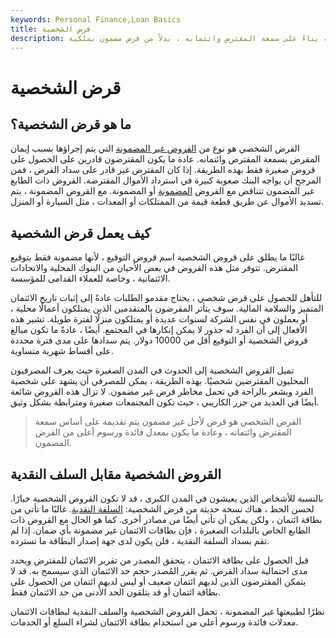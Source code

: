 ```yaml
---
keywords: Personal Finance,Loan Basics
title: قرض الشخصية
description: القرض الشخصي هو قرض غير مضمون يتم تقديمه بناءً على سمعة المقترض وائتمانه ، بدلاً من قرض مضمون بملكية.
---
```


# قرض الشخصية
## ما هو قرض الشخصية؟

القرض الشخصي هو نوع من [القروض غير المضمونة](/unsecuredloan) التي يتم إجراؤها بسبب إيمان المقرض بسمعة المقترض وائتمانه. عادة ما يكون المقترضون قادرين على الحصول على قروض صغيرة فقط بهذه الطريقة. إذا كان المقترض غير قادر على سداد القرض ، فمن المرجح أن يواجه البنك صعوبة كبيرة في استرداد الأموال المقترضة. القروض ذات الطابع غير المضمون تتناقض مع القروض [المضمونة](/secureddebt) أو المضمونة. مع القروض المضمونة ، يتم تسديد الأموال عن طريق قطعة قيمة من الممتلكات أو المعدات ، مثل السيارة أو المنزل.

## كيف يعمل قرض الشخصية

غالبًا ما يطلق على قروض الشخصية اسم قروض التوقيع ، لأنها مضمونة فقط بتوقيع المقترض. تتوفر مثل هذه القروض في بعض الأحيان من البنوك المحلية والاتحادات الائتمانية ، وخاصة للعملاء القدامى للمؤسسة.

للتأهل للحصول على قرض شخصي ، يحتاج مقدمو الطلبات عادةً إلى إثبات تاريخ الائتمان المتميز والسلامة المالية. سوف يتأثر المقرضون بالمتقدمين الذين يمتلكون أعمالًا محلية ، أو يعملون في نفس الشركة لسنوات عديدة أو يمتلكون منزلًا لفترة طويلة. تشير هذه الأفعال إلى أن الفرد له جذور لا يمكن إنكارها في المجتمع. أيضًا ، عادةً ما تكون مبالغ قروض الشخصية أو التوقيع أقل من 10000 دولار. يتم سدادها على مدى فترة محددة على أقساط شهرية متساوية.

تميل القروض الشخصية إلى الحدوث في المدن الصغيرة حيث يعرف المصرفيون المحليون المقترضين شخصيًا. بهذه الطريقة ، يمكن للمصرفي أن يشهد على شخصية الفرد ويشعر بالراحة في تحمل مخاطر قرض غير مضمون. لا تزال هذه القروض شائعة أيضًا في العديد من جزر الكاريبي ، حيث تكون المجتمعات صغيرة ومترابطة بشكل وثيق.

> القرض الشخصي هو قرض لأجل غير مضمون يتم تقديمه على أساس سمعة المقترض وائتمانه ، وعادة ما يكون بمعدل فائدة ورسوم أعلى من القرض المضمون.

>

## القروض الشخصية مقابل السلف النقدية

بالنسبة للأشخاص الذين يعيشون في المدن الكبرى ، قد لا تكون القروض الشخصية خيارًا. لحسن الحظ ، هناك نسخة حديثة من قرض الشخصية: [السلفة النقدية](/cashadvance). غالبًا ما تأتي من بطاقة ائتمان ، ولكن يمكن أن تأتي أيضًا من مصادر أخرى. كما هو الحال مع القروض ذات الطابع الخاص بالبلدات الصغيرة ، فإن بطاقات الائتمان غير مضمونة بأي ضمان. إذا لم تقم بسداد السلفة النقدية ، فلن يكون لدى جهة إصدار البطاقة ما تسترده.

قبل الحصول على بطاقة الائتمان ، يتحقق المصدر من تقرير الائتمان للمقترض ويحدد مدى احتمالية سداد القرض. ثم يقرر المُصدر حجم حد الائتمان الذي سيسمح به. قد لا يتمكن المقترضون الذين لديهم ائتمان ضعيف أو ليس لديهم ائتمان من الحصول على بطاقة ائتمان أو قد يتلقون الحد الأدنى من حد الائتمان فقط.

نظرًا لطبيعتها غير المضمونة ، تحمل القروض الشخصية والسلف النقدية لبطاقات الائتمان معدلات فائدة ورسوم أعلى من استخدام بطاقة الائتمان لشراء السلع أو الخدمات.

